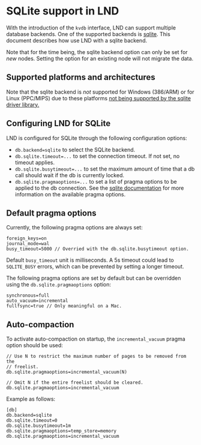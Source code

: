 # SQLite support in LND

With the introduction of the `kvdb` interface, LND can support multiple database
backends. One of the supported backends is 
[sqlite](https://www.sqlite.org/index.html). This document describes how use 
LND with a sqlite backend.

Note that for the time being, the sqlite backend option can only be set for 
_new_ nodes. Setting the option for an existing node will not migrate the data. 

## Supported platforms and architectures

Note that the sqlite backend is _not_ supported for Windows (386/ARM) or for 
Linux (PPC/MIPS) due to these platforms [not being supported by the sqlite 
driver library.](
https://pkg.go.dev/modernc.org/sqlite#hdr-Supported_platforms_and_architectures)

## Configuring LND for SQLite

LND is configured for SQLite through the following configuration options:

* `db.backend=sqlite` to select the SQLite backend.
* `db.sqlite.timeout=...` to set the connection timeout. If not set, no
  timeout applies.
* `db.sqlite.busytimeout=...` to set the maximum amount of time that a db call 
  should wait if the db is currently locked.
* `db.sqlite.pragmaoptions=...` to set a list of pragma options to be applied 
  to the db connection. See the 
  [sqlite documentation](https://www.sqlite.org/pragma.html) for more 
  information on the available pragma options.

## Default pragma options

Currently, the following pragma options are always set:

```
foreign_keys=on
journal_mode=wal
busy_timeout=5000 // Overried with the db.sqlite.busytimeout option.
```

Default `busy_timeout` unit is milliseconds. A 5s timeout could lead to `SQLITE_BUSY` errors, which can be prevented by setting a longer timeout.

The following pragma options are set by default but can be overridden using the
`db.sqlite.pragmaoptions` option:


``` 
synchronous=full
auto_vacuum=incremental
fullfsync=true // Only meaningful on a Mac. 
```

## Auto-compaction

To activate auto-compaction on startup, the `incremental_vacuum` pragma option
should be used:
```
// Use N to restrict the maximum number of pages to be removed from the 
// freelist.
db.sqlite.pragmaoptions=incremental_vacuum(N) 

// Omit N if the entire freelist should be cleared.
db.sqlite.pragmaoptions=incremental_vacuum
```

Example as follows:
```
[db]
db.backend=sqlite
db.sqlite.timeout=0
db.sqlite.busytimeout=1m
db.sqlite.pragmaoptions=temp_store=memory
db.sqlite.pragmaoptions=incremental_vacuum
```
